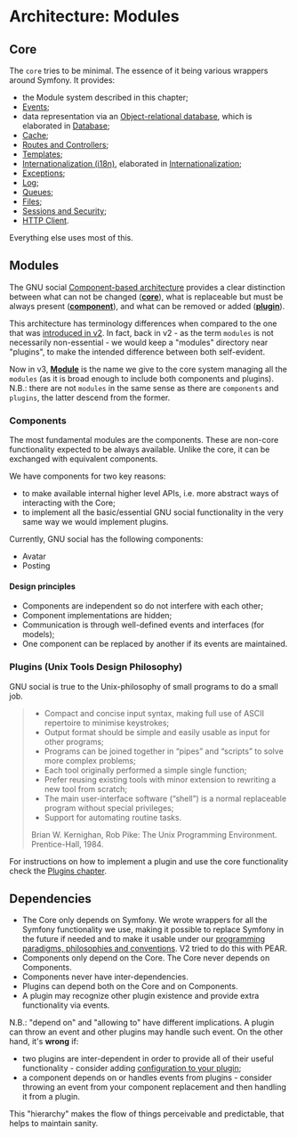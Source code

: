 # Architecture: Modules

## Core

The `core` tries to be minimal. The essence of it being various wrappers around Symfony. It provides:

- the Module system described in this chapter;
- [Events](./events.md);
- data representation via an [Object-relational database](https://en.wikipedia.org/wiki/Object%E2%80%93relational_database),
which is elaborated in [Database](./database.md);
- [Cache](./cache.md);
- [Routes and Controllers](./routes_and_controllers.md);
- [Templates](./templates.md);
- [Internationalization (i18n)](https://en.wikipedia.org/wiki/Internationalization_and_localization), elaborated in [Internationalization](internationalization.md);
- [Exceptions](./exceptions.md);
- [Log](./log.md);
- [Queues](./queues.md);
- [Files](./files.md);
- [Sessions and Security](./sessions_and_security.md);
- [HTTP Client](./http.md).

Everything else uses most of this.

## Modules
The GNU social [Component-based architecture](https://en.wikipedia.org/wiki/Component-based_software_engineering)
provides a clear distinction between what can not be changed (**[core](http://foldoc.org/core)**), what is replaceable
but must be always present (**[component](http://foldoc.org/component)**), and what can be removed or
added (**[plugin](http://foldoc.org/plugin)**).

This architecture has terminology differences when compared to the one that was [introduced in v2](https://agile.gnusocial.rocks/doku.php?id=v2modules).
In fact, back in v2 - as the term `modules` is not necessarily non-essential - we would keep a "modules" directory near
"plugins", to make the intended difference between both self-evident.

Now in v3, **[Module](http://foldoc.org/module)** is the name we give to the core system managing all the `modules` (as
it is broad enough to include both components and plugins). N.B.: there are not `modules` in the same sense as
there are `components` and `plugins`, the latter descend from the former.

### Components

The most fundamental modules are the components. These are non-core functionality expected to be always available.
Unlike the core, it can be exchanged with equivalent components.

We have components for two key reasons:
- to make available internal higher level APIs, i.e. more abstract ways of interacting with the Core;
- to implement all the basic/essential GNU social functionality in the very same way we would implement plugins. 

Currently, GNU social has the following components:

- Avatar
- Posting

#### Design principles

- Components are independent so do not interfere with each other;
- Component implementations are hidden;
- Communication is through well-defined events and interfaces (for models);
- One component can be replaced by another if its events are maintained.

### Plugins (Unix Tools Design Philosophy)

GNU social is true to the Unix-philosophy of small programs to do a small job.

> * Compact and concise input syntax, making full use of ASCII repertoire to minimise keystrokes;
> * Output format should be simple and easily usable as input for other programs;
> * Programs can be joined together in “pipes” and “scripts” to solve more complex problems;
> * Each tool originally performed a simple single function;
> * Prefer reusing existing tools with minor extension to rewriting a new tool from scratch;
> * The main user-interface software (“shell”) is a normal replaceable program without special privileges;
> * Support for automating routine tasks.
>
> Brian W. Kernighan, Rob Pike: The Unix Programming Environment. Prentice-Hall, 1984.

For instructions on how to implement a plugin and use the core functionality check the [Plugins chapter](./plugins.md).

## Dependencies

* The Core only depends on Symfony. We wrote wrappers for all the Symfony functionality we use, making it possible to
  replace Symfony in the future if needed and to make it usable under our
  [programming paradigms, philosophies and conventions](./paradigms.md). V2 tried to do this with PEAR.
* Components only depend on the Core. The Core never depends on Components.
* Components never have inter-dependencies.
* Plugins can depend both on the Core and on Components.
* A plugin may recognize other plugin existence and provide extra functionality via events.

N.B.: "depend on" and "allowing to" have different implications. A plugin can throw an event and other plugins may
handle such event. On the other hand, it's **wrong** if:
* two plugins are inter-dependent in order to provide all of their useful functionality - consider adding [configuration to your plugin](./plugins/configuration.md);
* a component depends on or handles events from plugins - consider throwing an event from your component replacement and
  then handling it from a plugin.

This "hierarchy" makes the flow of things perceivable and predictable, that helps to maintain sanity.